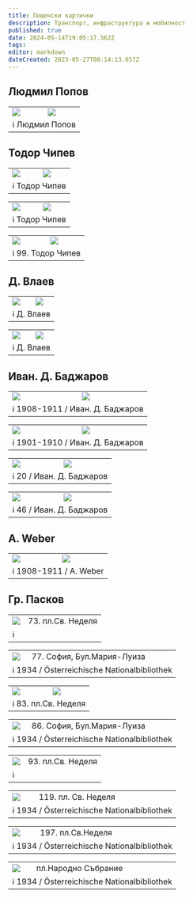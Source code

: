 ```yaml
---
title: Пощенски картички
description: Транспорт, инфраструктура и мобилност
published: true
date: 2024-05-14T19:05:17.562Z
tags: 
editor: markdown
dateCreated: 2023-05-27T08:14:13.057Z
---
```


## Людмил Попов

<!--следващ пост--> 
<div class="table-responsive"><table style="width:100%"><tr>
<td><img src="http://46.10.181.183:1518/trinmo/gallery/postcards/tm649%20(1).JPG"></td>
<td><img src="http://46.10.181.183:1518/trinmo/gallery/postcards/tm649%20(2).JPG"></td></tr>
  <td colspan=2 >ℹ️ Людмил Попов</td></table></div>
  
  

## Тодор Чипев

<!--следващ пост--> 
<div class="table-responsive"><table style="width:100%"><tr>
<td><img src="http://46.10.181.183:1518/trinmo/gallery/postcards/tm21%20t.chipev.jpg"></td>
<td><img src="http://46.10.181.183:1518/trinmo/gallery/postcards/tm21%20t.chipev%20(1).jpg"></td></tr>
  <td colspan=2 >ℹ️ Тодор Чипев</td></table></div>
  
<!--следващ пост--> 
<div class="table-responsive"><table style="width:100%"><tr>
<td><img src="http://46.10.181.183:1518/trinmo/gallery/postcards/tm38%20lineknqjevska%20447_001.jpg"></td>
<td><img src="http://46.10.181.183:1518/trinmo/gallery/postcards/tm38%20lineknqjevska%20447_002.jpg"></td></tr>
  <td colspan=2 >ℹ️ Тодор Чипев</td></table></div>
  
<!--следващ пост--> 
<div class="table-responsive"><table style="width:100%"><tr>
<td><img src="http://46.10.181.183:1518/trinmo/gallery/postcards/tm22-tm15-t.chipev.jpg"></td>
<td><img src="http://46.10.181.183:1518/trinmo/gallery/postcards/tm22-tm15-t.chipev2.jpg"></td></tr>
  <td colspan=2 >ℹ️ 99. Тодор Чипев</td></table></div>
  
  

## Д. Влаев

<!--следващ пост--> 
<div class="table-responsive"><table style="width:100%"><tr>
<td><img src="http://46.10.181.183:1518/trinmo/gallery/postcards/tm72%20line%202%20382_001.jpg"></td>
<td><img src="http://46.10.181.183:1518/trinmo/gallery/postcards/tm72%20line2%20382_002.jpg"></td></tr>
  <td colspan=2 >ℹ️ Д. Влаев</td></table></div>
  
<!--следващ пост--> 
<div class="table-responsive"><table style="width:100%"><tr>
<td><img src="http://46.10.181.183:1518/trinmo/gallery/postcards/A-135-1960%20D.Vlaev.jpg"></td>
<td><img src="http://46.10.181.183:1518/trinmo/gallery/postcards/A-135-1960%20D.Vlaev%20(1).jpg"></td></tr>
  <td colspan=2 >ℹ️ Д. Влаев</td></table></div>
  
  
## Иван. Д. Баджаров
<!--следващ пост--> 
<div class="table-responsive"><table style="width:100%"><tr>
<td><img src="http://46.10.181.183:1518/trinmo/gallery/postcards/targovska%201a.jpg"></td>
<td><img src="http://46.10.181.183:1518/trinmo/gallery/postcards/targovska%201b.jpg"></td></tr>
  <td colspan=2 >ℹ️  1908-1911 / Иван. Д. Баджаров</td></table></div>
  
<!--следващ пост--> 
<div class="table-responsive"><table style="width:100%"><tr>
<td><img src="http://46.10.181.183:1518/trinmo/gallery/postcards/dondukov%201a.jpg"></td>
<td><img src="http://46.10.181.183:1518/trinmo/gallery/postcards/dondukov%201b.png"></td></tr>
  <td colspan=2 >ℹ️  1901-1910 / Иван. Д. Баджаров</td></table></div>

<!--следващ пост--> 
<div class="table-responsive"><table style="width:100%"><tr>
<td><img src="http://46.10.181.183:1518/trinmo/gallery/postcards/narodno-sabranie-d.badjarov.jpg"></td>
<td><img src="http://46.10.181.183:1518/trinmo/gallery/postcards/narodno-sabranie-d.badjarov-1.jpg"></td></tr>
  <td colspan=2 >ℹ️  20 / Иван. Д. Баджаров</td></table></div>
  
<!--следващ пост--> 
<div class="table-responsive"><table style="width:100%"><tr>
<td><img src="http://46.10.181.183:1518/trinmo/gallery/postcards/maria-luiza-d.badjarov-46.jpg"></td>
<td><img src="http://46.10.181.183:1518/trinmo/gallery/postcards/maria-luiza-d.badjarov-46-1.jpg"></td></tr>
  <td colspan=2 >ℹ️  46 / Иван. Д. Баджаров</td></table></div>
  
  
  
## A. Weber
<!--следващ пост--> 
<div class="table-responsive"><table style="width:100%"><tr>
<td><img src="http://46.10.181.183:1518/trinmo/gallery/postcards/maria%20luiza%201a.jpg"></td>
<td><img src="http://46.10.181.183:1518/trinmo/gallery/postcards/maria%20luiza%201b.jpg"></td></tr>
  <td colspan=2 >ℹ️  1908-1911 / A. Weber</td></table></div>
  
 
## Гр. Пасков
<!--следващ пост--> 
<div class="table-responsive"><table style="width:100%"><tr>
<td><img src="http://46.10.181.183:1518/trinmo/gallery/postcards/sv%20nedelya%201a%2077.jpg"></td>
<td>73. пл.Св. Неделя</td></tr>
  <td colspan=2 >ℹ️ </td></table></div>

<!--следващ пост--> 
<div class="table-responsive"><table style="width:100%"><tr>
<td><img src="http://46.10.181.183:1518/trinmo/gallery/onb-digital/1931%20AKON_AK083_275.jpg"></td>
<td>77. София, Бул.Мария-Луиза</td></tr>
  <td colspan=2 >ℹ️  1934 / Österreichische Nationalbibliothek</td></table></div>

<!--следващ пост--> 
<div class="table-responsive"><table style="width:100%"><tr>
<td><img src="http://46.10.181.183:1518/trinmo/gallery/postcards/maria-luiza-gr-paskov-83.jpg"></td>
<td><img src="http://46.10.181.183:1518/trinmo/gallery/postcards/maria-luiza-gr-paskov-83-1.jpg"></td></tr>
  <td colspan=2 >ℹ️ 83. пл.Св. Неделя</td></table></div>
  
  
<!--следващ пост--> 
<div class="table-responsive"><table style="width:100%"><tr>
<td><img src="http://46.10.181.183:1518/trinmo/gallery/onb-digital/AKON_AK082_157.jpg"></td>
<td>86. София, Бул.Мария-Луиза</td></tr>
  <td colspan=2 >ℹ️  1934 / Österreichische Nationalbibliothek</td></table></div>
  
<!--следващ пост--> 
<div class="table-responsive"><table style="width:100%"><tr>
<td><img src="http://46.10.181.183:1518/trinmo/gallery/postcards/sv-nedelya-93.jpg"></td>
<td>93. пл.Св. Неделя</td></tr>
  <td colspan=2 >ℹ️ </td></table></div>
  
  <!--следващ пост--> 
<div class="table-responsive"><table style="width:100%"><tr>
<td><img src="http://46.10.181.183:1518/trinmo/gallery/onb-digital/AKON_AK102_398.jpg"></td>
<td>119. пл. Св. Неделя</td></tr>
  <td colspan=2 >ℹ️  1934 / Österreichische Nationalbibliothek</td></table></div>
  
  <!--следващ пост--> 
<div class="table-responsive"><table style="width:100%"><tr>
<td><img src="http://46.10.181.183:1518/trinmo/gallery/onb-digital/AKON_AK102_400.jpg"></td>
<td>197. пл.Св.Неделя</td></tr>
  <td colspan=2 >ℹ️  1934 / Österreichische Nationalbibliothek</td></table></div>
  
  
 <!--следващ пост--> 
<div class="table-responsive"><table style="width:100%"><tr>
<td><img src="http://46.10.181.183:1518/trinmo/gallery/onb-digital/AKON_AK102_404.jpg"></td>
<td>пл.Народно Събрание</td></tr>
  <td colspan=2 >ℹ️  1934 / Österreichische Nationalbibliothek</td></table></div>


